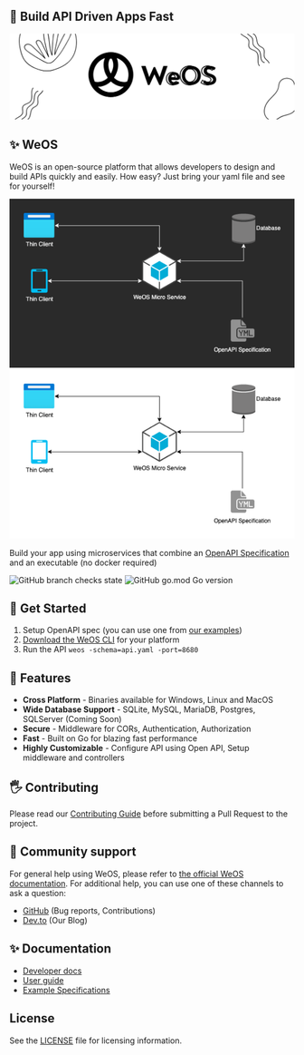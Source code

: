 ## 🤯 Build API Driven Apps Fast
![WeOS Logo In Black and White](./docs/assets/images/weos-white.png)
## ✨ WeOS
WeOS is an open-source platform that allows developers to design and build APIs quickly and easily. How easy? Just bring your yaml file and see for yourself!
<p align="center">
    <img src="./docs/assets/images/weos-microservice-layout-dark.png#gh-dark-mode-only" width="603" alt="Diagram that shows WeOS microservice using an OpenAPI spec and connected to a database" title="Basic WeOS microservice layout" />  
    <img src="./docs/assets/images/weos-microservice-layout.png#gh-light-mode-only" width="603" alt="Diagram that shows WeOS microservice using an OpenAPI spec and connected to a database" title="Basic WeOS microservice layout" />
</p>

Build your app using microservices that combine an [OpenAPI Specification](https://spec.openapis.org/oas/latest.html) and an executable (no docker required)

![GitHub branch checks state](https://img.shields.io/github/checks-status/wepala/weos/dev) ![GitHub go.mod Go version](https://img.shields.io/github/go-mod/go-version/wepala/weos)

## 🚀 Get Started
1. Setup OpenAPI spec (you can use one from [our examples](https://wepala.github.io/weos/examples))
2. [Download the WeOS CLI](https://github.com/wepala/weos/releases) for your platform
3. Run the API `weos -schema=api.yaml -port=8680`

## 🎉 Features
* **Cross Platform** - Binaries available for Windows, Linux and MacOS
* **Wide Database Support** - SQLite, MySQL, MariaDB, Postgres, SQLServer (Coming Soon)
* **Secure** - Middleware for CORs, Authentication, Authorization
* **Fast** - Built on Go for blazing fast performance
* **Highly Customizable** - Configure API using Open API, Setup middleware and controllers

## 🖐 Contributing

Please read our [Contributing Guide](./CONTRIBUTING.md) before submitting a Pull Request to the project.

## 🙏 Community support

For general help using WeOS, please refer to [the official WeOS documentation](https://wepala.github.io/weos). For additional help, you can use one of these channels to ask a question:

- [GitHub](https://github.com/wepala/weos) (Bug reports, Contributions)
- [Dev.to](https://dev.to/wepala) (Our Blog)

## ✨ Documentation

- [Developer docs](https://wepala.github.io/weos/)
- [User guide](https://wepala.github.io/weos/getting-started/)
- [Example Specifications](https://wepala.github.io/weos/examples/)

## License

See the [LICENSE](./LICENSE) file for licensing information.
